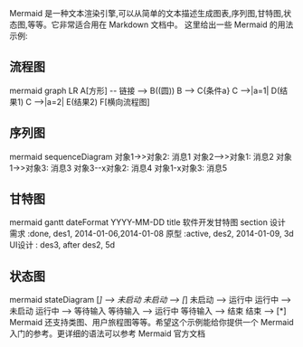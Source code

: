 Mermaid 是一种文本渲染引擎,可以从简单的文本描述生成图表,序列图,甘特图,状态图,等等。它非常适合用在 Markdown 文档中。
这里给出一些 Mermaid 的用法示例:
## 流程图
mermaid
graph LR
A[方形] -- 链接 --> B((圆))
B --> C{条件a}
C -->|a=1| D(结果1)
C -->|a=2| E(结果2)
F[横向流程图]
## 序列图
mermaid
sequenceDiagram
对象1->>对象2: 消息1
对象2-->>对象1: 消息2
对象1->>对象3: 消息3
对象3--x对象2: 消息4
对象1-x对象3: 消息5
## 甘特图
mermaid
gantt
       dateFormat  YYYY-MM-DD
       title 软件开发甘特图
       section 设计
       需求                      :done,    des1, 2014-01-06,2014-01-08
       原型                      :active,  des2, 2014-01-09, 3d
       UI设计                     :         des3, after des2, 5d
    
## 状态图
mermaid
stateDiagram
[*] --> 未启动
未启动 --> [*]
未启动 --> 运行中
运行中 --> 未启动
运行中 --> 等待输入 
等待输入 --> 运行中
等待输入 --> 结束
结束 --> [*]
Mermaid 还支持类图、用户旅程图等等。希望这个示例能给你提供一个 Mermaid 入门的参考。更详细的语法可以参考 Mermaid 官方文档
